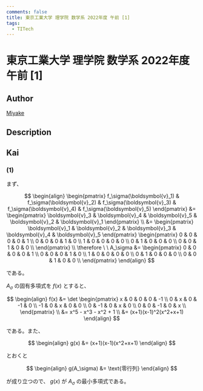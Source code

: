 ```yaml
---
comments: false
title: 東京工業大学 理学院 数学系 2022年度 午前 [1]
tags:
  - TITech
---
```

# 東京工業大学 理学院 数学系 2022年度 午前 \[1\]

## **Author**
[Miyake](https://miyake.github.io/exams/index.html)

## **Description**

## **Kai**
### (1)
まず、

$$
  \begin{align}
  \begin{pmatrix}
  f_\sigma(\boldsymbol{v}_1) &
  f_\sigma(\boldsymbol{v}_2) &
  f_\sigma(\boldsymbol{v}_3) &
  f_\sigma(\boldsymbol{v}_4) &
  f_\sigma(\boldsymbol{v}_5)
  \end{pmatrix}
  &= 
  \begin{pmatrix}
  \boldsymbol{v}_3 &
  \boldsymbol{v}_4 &
  \boldsymbol{v}_5 &
  \boldsymbol{v}_2 &
  \boldsymbol{v}_1
  \end{pmatrix}
  \\
  &= 
  \begin{pmatrix}
  \boldsymbol{v}_1 &
  \boldsymbol{v}_2 &
  \boldsymbol{v}_3 &
  \boldsymbol{v}_4 &
  \boldsymbol{v}_5
  \end{pmatrix}
  \begin{pmatrix}
  0 & 0 & 0 & 0 & 1 \\
  0 & 0 & 0 & 1 & 0 \\
  1 & 0 & 0 & 0 & 0 \\
  0 & 1 & 0 & 0 & 0 \\
  0 & 0 & 1 & 0 & 0 \\
  \end{pmatrix}
  \\
  \therefore \ \ 
  A_\sigma
  &=
  \begin{pmatrix}
  0 & 0 & 0 & 0 & 1 \\
  0 & 0 & 0 & 1 & 0 \\
  1 & 0 & 0 & 0 & 0 \\
  0 & 1 & 0 & 0 & 0 \\
  0 & 0 & 1 & 0 & 0 \\
  \end{pmatrix}
  \end{align}
$$

である。

$A_\sigma$ の固有多項式を $f(x)$ とすると、

$$
  \begin{align}
  f(x)
  &= \det
  \begin{pmatrix}
  x & 0 & 0 & 0 & -1 \\
  0 & x & 0 & -1 & 0 \\
  -1 & 0 & x & 0 & 0 \\
  0 & -1 & 0 & x & 0 \\
  0 & 0 & -1 & 0 & x \\
  \end{pmatrix}
  \\
  &= x^5 - x^3 - x^2 + 1
  \\
  &= (x+1)(x-1)^2(x^2+x+1)
  \end{align}
$$

である。また、

$$
  \begin{align}
  g(x)
  &= (x+1)(x-1)(x^2+x+1)
  \end{align}
$$

とおくと

$$
  \begin{align}
  g(A_\sigma)
  &= \text{零行列}
  \end{align}
$$

が成り立つので、 $g(x)$ が $A_\sigma$ の最小多項式である。